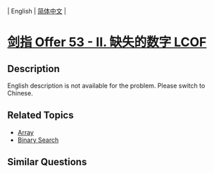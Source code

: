 
| English | [简体中文](README.md) |

# [剑指 Offer 53 - II. 缺失的数字  LCOF](https://leetcode-cn.com/problems/que-shi-de-shu-zi-lcof/)

## Description

English description is not available for the problem. Please switch to Chinese.

## Related Topics

- [Array](https://leetcode-cn.com/tag/array)
- [Binary Search](https://leetcode-cn.com/tag/binary-search)

## Similar Questions


